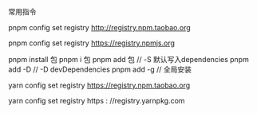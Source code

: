常用指令

pnpm config set registry http://registry.npm.taobao.org

pnpm config set registry https://registry.npmjs.org

pnpm install 包 
pnpm i 包 
pnpm add 包    // -S  默认写入dependencies
pnpm add -D    // -D devDependencies
pnpm add -g    // 全局安装

yarn config set registry https://registry.npm.taobao.org

yarn config set registry https : //registry.yarnpkg.com